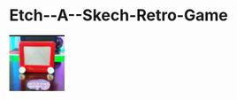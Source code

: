 # Etch--A--Skech-Retro-Game

<img src="https://github.com/FinancialCoder5/Etch--A--Skech-Retro-Game/blob/main/Images/Game.jpg" width="100" >

